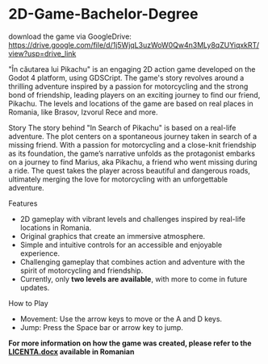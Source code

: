 # 2D-Game-Bachelor-Degree
download the game via GoogleDrive: https://drive.google.com/file/d/1j5WjqL3uzWoW0Qw4n3MLy8qZUYiqxkRT/view?usp=drive_link


"În căutarea lui Pikachu" is an engaging 2D action game developed on the Godot 4 platform, using GDSCript. The game's story revolves around a thrilling adventure inspired by a passion for motorcycling and the strong bond of friendship, leading players on an exciting journey to find our friend, Pikachu. The levels and locations of the game are based on real places in Romania, like Brasov, Izvorul Rece and more.

Story
The story behind "In Search of Pikachu" is based on a real-life adventure. The plot centers on a spontaneous journey taken in search of a missing friend. With a passion for motorcycling and a close-knit friendship as its foundation, the game’s narrative unfolds as the protagonist embarks on a journey to find Marius, aka Pikachu, a friend who went missing during a ride. The quest takes the player across beautiful and dangerous roads, ultimately merging the love for motorcycling with an unforgettable adventure.

Features
- 2D gameplay with vibrant levels and challenges inspired by real-life locations in Romania.
- Original graphics that create an immersive atmosphere.
- Simple and intuitive controls for an accessible and enjoyable experience.
- Challenging gameplay that combines action and adventure with the spirit of motorcycling and friendship.
- Currently, only **two levels are available**, with more to come in future updates.

How to Play
- Movement: Use the arrow keys to move or the A and D keys.
- Jump: Press the Space bar or arrow key to jump.

**For more information on how the game was created, please refer to the [LICENTA.docx](documentation) available in Romanian**
